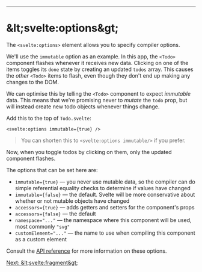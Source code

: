 -----
# **&amp;lt;svelte:options&amp;gt;**
The `<svelte:options>` element allows you to specify compiler options.

We'll use the `immutable` option as an example. In this app, the `<Todo>` component flashes whenever it receives new data. Clicking on one of the items toggles its `done` state by creating an updated `todos` array. This causes the _other_ `<Todo>` items to flash, even though they don't end up making any changes to the DOM.

We can optimise this by telling the `<Todo>` component to expect _immutable_ data. This means that we're promising never to _mutate_ the `todo` prop, but will instead create new todo objects whenever things change.

Add this to the top of <code data-file="src/routes/part2/special-elements/options/Todo.svelte">Todo.svelte</code>:
```svelte title="src/routes/part2/special-elements/options/Todo.svelte"
<svelte:options immutable={true} />
```
> You can shorten this to `<svelte:options immutable/>` if you prefer.

Now, when you toggle todos by clicking on them, only the updated component flashes.

The options that can be set here are:
- `immutable={true}` — you never use mutable data, so the compiler can do simple referential equality checks to determine if values have changed
- `immutable={false}` — the default. Svelte will be more conservative about whether or not mutable objects have changed
- `accessors={true}` — adds getters and setters for the component's props
- `accessors={false}` — the default
- `namespace="..."` — the namespace where this component will be used, most commonly `"svg"`
- `customElement="..."` — the name to use when compiling this component as a custom element

Consult the [API reference](https://svelte.dev/docs) for more information on these options.

[Next: &amp;lt;svelte:fragment&amp;gt;](/part2/special-elements/fragment)

